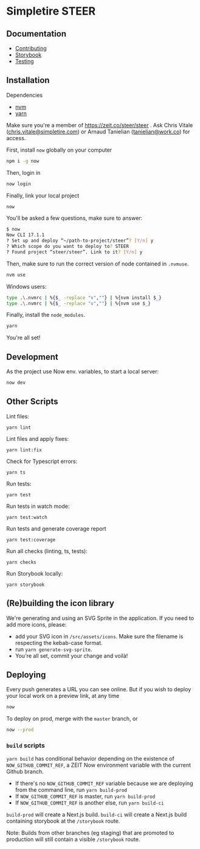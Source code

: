 # Simpletire STEER

## Documentation

- [Contributing](./docs/CONTRIBUTING.md)
- [Storybook](./docs/STORYBOOK.md)
- [Testing](./docs/TESTING.md)

## Installation

Dependencies

- [nvm](https://github.com/nvm-sh/nvm)
- [yarn](https://classic.yarnpkg.com)

Make sure you're a member of https://zeit.co/steer/steer . Ask Chris Vitale (chris.vitale@simpletire.com) or Arnaud Tanielian (tanielian@work.co) for access.

First, install `now` globally on your computer

```bash
npm i -g now
```

Then, login in

```bash
now login
```

Finally, link your local project

```bash
now
```

You'll be asked a few questions, make sure to answer:

```bash
$ now
Now CLI 17.1.1
? Set up and deploy “~/path-to-project/steer”? [Y/n] y
? Which scope do you want to deploy to? STEER
? Found project “steer/steer”. Link to it? [Y/n] y
```

Then, make sure to run the correct version of node contained in `.nvmuse`.

```bash
nvm use
```

Windows users:

```bash
type .\.nvmrc | %{$_ -replace "v",""} | %{nvm install $_}
type .\.nvmrc | %{$_ -replace "v",""} | %{nvm use $_}
```

Finally, install the `node_modules`.

```bash
yarn
```

You're all set!

## Development

As the project use Now env. variables, to start a local server:

```bash
now dev
```

## Other Scripts

Lint files:

```
yarn lint
```

Lint files and apply fixes:

```
yarn lint:fix
```

Check for Typescript errors:

```
yarn ts
```

Run tests:

```
yarn test
```

Run tests in watch mode:

```
yarn test:watch
```

Run tests and generate coverage report

```
yarn test:coverage
```

Run all checks (linting, ts, tests):

```
yarn checks
```

Run Storybook locally:

```
yarn storybook
```

## (Re)building the icon library

We're generating and using an SVG Sprite in the application. If you need to add more icons, please:

- add your SVG icon in `/src/assets/icons`. Make sure the filename is respecting the kebab-case format.
- run `yarn generate-svg-sprite`.
- You're all set, commit your change and voilà!

## Deploying

Every push generates a URL you can see online.
But if you wish to deploy your local work on a preview link, at any time

```bash
now
```

To deploy on prod, merge with the `master` branch, or

```bash
now --prod
```

### `build` scripts

`yarn build` has conditional behavior depending on the existence of `NOW_GITHUB_COMMIT_REF`, a ZEIT Now environment variable with the current Github branch.

- If there's no `NOW_GITHUB_COMMIT_REF` variable because we are deploying from the command line, run `yarn build-prod`
- If `NOW_GITHUB_COMMIT_REF` is master, run `yarn build-prod`
- If `NOW_GITHUB_COMMIT_REF` is another else, run `yarn build-ci`

`build-prod` will create a Next.js build. `build-ci` will create a Next.js build containing storybook at the `/storybook` route.

Note: Builds from other branches (eg staging) that are promoted to production will still contain a visible `/storybook` route.
